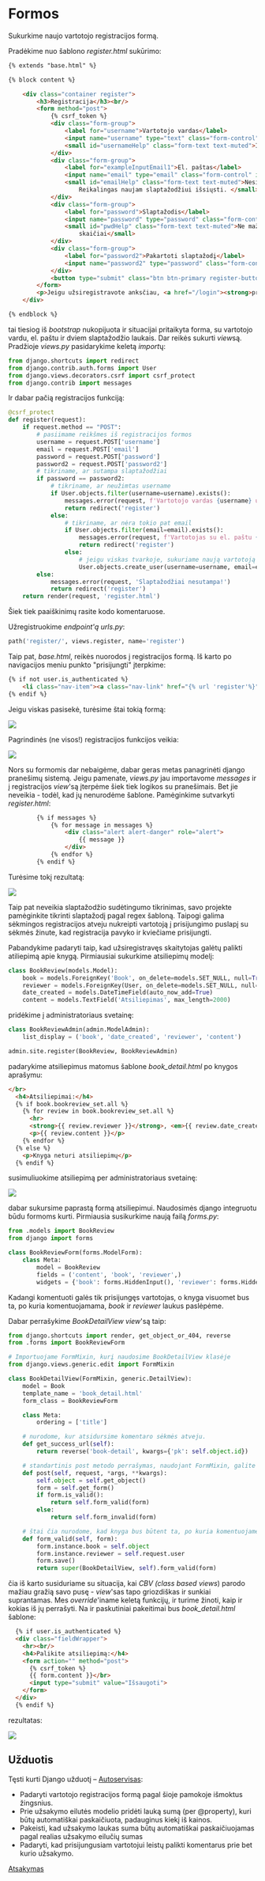 # Formos

Sukurkime naujo vartotojo registracijos formą.

Pradėkime nuo šablono *register.html* sukūrimo:

```html
{% extends "base.html" %}

{% block content %}

    <div class="container register">
        <h3>Registracija</h3><br/>
        <form method="post">
            {% csrf_token %}
            <div class="form-group">
                <label for="username">Vartotojo vardas</label>
                <input name="username" type="text" class="form-control" id="username" aria-describedby="usernameHelp">
                <small id="usernameHelp" class="form-text text-muted">Iki 150 simbolių.</small>
            </div>
            <div class="form-group">
                <label for="exampleInputEmail1">El. paštas</label>
                <input name="email" type="email" class="form-control" id="exampleInputEmail1" aria-describedby="emailHelp">
                <small id="emailHelp" class="form-text text-muted">Nesidalinsime su niekuo, nesiųsime jokio spamo.
                    Reikalingas naujam slaptažodžiui išsiųsti. </small>
            </div>
            <div class="form-group">
                <label for="password">Slaptažodis</label>
                <input name="password" type="password" class="form-control" id="password" aria-describedby="pwdHelp">
                <small id="pwdHelp" class="form-text text-muted">Ne mažiau, kaip 8 simboliai. Negali būti vien tik
                    skaičiai</small>
            </div>
            <div class="form-group">
                <label for="password2">Pakartoti slaptažodį</label>
                <input name="password2" type="password" class="form-control" id="password2" aria-describedby="pwd2Help">
            </div>
            <button type="submit" class="btn btn-primary register-button">Registruotis</button>
        </form>
        <p>Jeigu užsiregistravote anksčiau, <a href="/login"><strong>prisijunkite.</strong></a></p>
    </div>

{% endblock %}
```

tai tiesiog iš *bootstrap* nukopijuota ir situacijai pritaikyta forma, su vartotojo vardu, el. paštu ir dviem slaptažodžio laukais. Dar reikės sukurti *view*są. Pradžioje *views.py* pasidarykime keletą *import*ų:

```python
from django.shortcuts import redirect
from django.contrib.auth.forms import User
from django.views.decorators.csrf import csrf_protect
from django.contrib import messages
```

Ir dabar pačią registracijos funkciją:

```python
@csrf_protect
def register(request):
    if request.method == "POST":
        # pasiimame reikšmes iš registracijos formos
        username = request.POST['username']
        email = request.POST['email']
        password = request.POST['password']
        password2 = request.POST['password2']
        # tikriname, ar sutampa slaptažodžiai
        if password == password2:
            # tikriname, ar neužimtas username
            if User.objects.filter(username=username).exists():
                messages.error(request, f'Vartotojo vardas {username} užimtas!')
                return redirect('register')
            else:
                # tikriname, ar nėra tokio pat email
                if User.objects.filter(email=email).exists():
                    messages.error(request, f'Vartotojas su el. paštu {email} jau užregistruotas!')
                    return redirect('register')
                else:
                    # jeigu viskas tvarkoje, sukuriame naują vartotoją
                    User.objects.create_user(username=username, email=email, password=password)
        else:
            messages.error(request, 'Slaptažodžiai nesutampa!')
            return redirect('register')
    return render(request, 'register.html')
```

Šiek tiek paaiškinimų rasite kodo komentaruose.

Užregistruokime *endpoint'ą urls.py*:

```python
path('register/', views.register, name='register')
```

Taip pat, *base.html*, reikės nuorodos į registracijos formą. Iš karto po navigacijos meniu punkto "prisijungti" įterpkime:

```html
{% if not user.is_authenticated %}
    <li class="nav-item"><a class="nav-link" href="{% url 'register'%}">Registruotis</a></li>
{% endif %}
```

Jeigu viskas pasisekė, turėsime štai tokią formą:

![](registracija1.png)

Pagrindinės (ne visos!) registracijos funkcijos veikia:

![](registracija_admin.png)

Nors su formomis dar nebaigėme, dabar geras metas panagrinėti django pranešimų sistemą. Jeigu pamenate, *views.py* jau importavome *messages* ir į registracijos *view*'są įterpėme šiek tiek logikos su pranešimais. Bet jie neveikia - todėl, kad jų nenurodėme šablone. Pamėginkime sutvarkyti *register.html*:

```html
        {% if messages %}
            {% for message in messages %}
                <div class="alert alert-danger" role="alert">
                    {{ message }}
                </div>
            {% endfor %}
        {% endif %}
```

Turėsime tokį rezultatą:

![](error.png)

Taip pat neveikia slaptažodžio sudėtingumo tikrinimas, savo projekte pamėginkite tikrinti slaptažodį pagal regex šabloną. Taipogi galima sėkmingos registracijos atveju nukreipti vartotoją į prisijungimo puslapį su sėkmės žinute, kad registracija pavyko ir kviečiame prisijungti. 

Pabandykime padaryti taip, kad užsiregistravęs skaitytojas galėtų palikti atiliepimą apie knygą. Pirmiausiai sukurkime atsiliepimų modelį:

```python
class BookReview(models.Model):
    book = models.ForeignKey('Book', on_delete=models.SET_NULL, null=True, blank=True)
    reviewer = models.ForeignKey(User, on_delete=models.SET_NULL, null=True, blank=True)
    date_created = models.DateTimeField(auto_now_add=True)
    content = models.TextField('Atsiliepimas', max_length=2000)
```

pridėkime į administratoriaus svetainę:

```python
class BookReviewAdmin(admin.ModelAdmin):
    list_display = ('book', 'date_created', 'reviewer', 'content')

admin.site.register(BookReview, BookReviewAdmin)
```

padarykime atsiliepimus matomus šablone *book_detail.html* po knygos aprašymu:

```html
</br>
  <h4>Atsiliepimai:</h4>
  {% if book.bookreview_set.all %}
    {% for review in book.bookreview_set.all %}
      <hr>
      <strong>{{ review.reviewer }}</strong>, <em>{{ review.date_created}}</em>
      <p>{{ review.content }}</p>
    {% endfor %}
  {% else %}
    <p>Knyga neturi atsiliepimų</p>
  {% endif %}
```

susimuliuokime atsiliepimą per administratoriaus svetainę:

![](atsiliepimas.png)

dabar sukursime paprastą formą atsiliepimui. Naudosimės django integruotu būdu formoms kurti. Pirmiausia susikurkime naują failą *forms.py*:

```python
from .models import BookReview
from django import forms

class BookReviewForm(forms.ModelForm):
    class Meta:
        model = BookReview
        fields = ('content', 'book', 'reviewer',)
        widgets = {'book': forms.HiddenInput(), 'reviewer': forms.HiddenInput()}
```

Kadangi komentuoti galės tik prisijungęs vartotojas, o knyga visuomet bus ta, po kuria komentuojamama, *book* ir *reviewer* laukus paslėpėme.

Dabar perrašykime *BookDetailView*  *view*'są taip:

```python
from django.shortcuts import render, get_object_or_404, reverse
from .forms import BookReviewForm

# Importuojame FormMixin, kurį naudosime BookDetailView klasėje
from django.views.generic.edit import FormMixin

class BookDetailView(FormMixin, generic.DetailView):
    model = Book
    template_name = 'book_detail.html'
    form_class = BookReviewForm

    class Meta:
        ordering = ['title']

    # nurodome, kur atsidursime komentaro sėkmės atveju.
    def get_success_url(self):
        return reverse('book-detail', kwargs={'pk': self.object.id})

    # standartinis post metodo perrašymas, naudojant FormMixin, galite kopijuoti tiesiai į savo projektą.
    def post(self, request, *args, **kwargs):
        self.object = self.get_object()
        form = self.get_form()
        if form.is_valid():
            return self.form_valid(form)
        else:
            return self.form_invalid(form)

    # štai čia nurodome, kad knyga bus būtent ta, po kuria komentuojame, o vartotojas bus tas, kuris yra prisijungęs.
    def form_valid(self, form):
        form.instance.book = self.object
        form.instance.reviewer = self.request.user
        form.save()
        return super(BookDetailView, self).form_valid(form)
```

čia iš karto susiduriame su situacija, kai *CBV (class based views*) parodo mažiau gražią savo pusę - *view*'sas tapo griozdiškas ir sunkiai suprantamas. Mes *override*'iname keletą funkcijų, ir turime žinoti, kaip ir kokias iš jų perrašyti. Na ir paskutiniai pakeitimai bus *book_detail.html* šablone:

```html
  {% if user.is_authenticated %}
  <div class="fieldWrapper">
    <hr><br/>
    <h4>Palikite atsiliepimą:</h4>
    <form action="" method="post">
      {% csrf_token %}
      {{ form.content }}</br>
      <input type="submit" value="Išsaugoti">
    </form>
  </div>
  {% endif %}
```

rezultatas:

![](review_form.png)

 ## Užduotis
Tęsti kurti Django užduotį – [Autoservisas](https://github.com/robotautas/kursas/wiki/Django-u%C5%BEduotis:-Autoservisas):
* Padaryti vartotojo registracijos formą pagal šioje pamokoje išmoktus žingsnius.
* Prie užsakymo eilutės modelio pridėti lauką sumą (per @property), kuri būtų automatiškai paskaičiuota, padauginus kiekį iš kainos.
* Pakeisti, kad užsakymo laukas suma būtų automatiškai paskaičiuojamas pagal realias užsakymo eilučių sumas
* Padaryti, kad prisijungusiam vartotojui leistų palikti komentarus prie bet kurio užsakymo.

[Atsakymas](https://github.com/DonatasNoreika/autoservisas)
